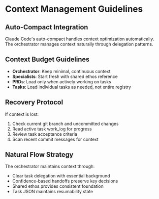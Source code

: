 # Context Management Guidelines

## Auto-Compact Integration
Claude Code's auto-compact handles context optimization automatically. The orchestrator manages context naturally through delegation patterns.

## Context Budget Guidelines
- **Orchestrator**: Keep minimal, continuous context
- **Specialists**: Start fresh with shared ethos reference
- **PRDs**: Load only when actively working on tasks
- **Tasks**: Load individual tasks as needed, not entire registry

## Recovery Protocol
If context is lost:
1. Check current git branch and uncommitted changes
2. Read active task work_log for progress
3. Review task acceptance criteria
4. Scan recent commit messages for context

## Natural Flow Strategy
The orchestrator maintains context through:
- Clear task delegation with essential background
- Confidence-based handoffs preserve key decisions
- Shared ethos provides consistent foundation
- Task JSON maintains resumability state